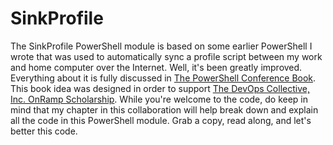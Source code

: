 # SinkProfile

The SinkProfile PowerShell module is based on some earlier PowerShell I wrote that was used to automatically sync a profile script between my work and home computer over the Internet. Well, it's been greatly improved. Everything about it is fully discussed in [The PowerShell Conference Book](https://leanpub.com/powershell-conference-book). This book idea was designed in order to support [The DevOps Collective, Inc. OnRamp Scholarship](https://powershell.org/summit/summit-onramp/onramp-scholarship/). While you're welcome to the code, do keep in mind that my chapter in this collaboration will help break down and explain all the code in this PowerShell module. Grab a copy, read along, and let's better this code.
